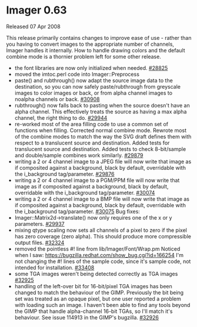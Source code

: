 # Imager 0.63

Released 07 Apr 2008

This release primarily contains changes to improve ease of use - rather than you having to convert images to the appropriate number of channels, Imager handles it internally. How to handle drawing colors and the default combine mode is a thornier problem left for some other release.
- the font libraries are now only initialized when needed. [#28825](https://github.com/tonycoz/imager/issues/28825) 
- moved the imtoc.perl code into Imager::Preprocess 
- paste() and rubthrough() now adapt the source image data to the destination, so you can now safely paste/rubthrough from greyscale images to color images or back, or from alpha channel images to noalpha channels or back. [#30908](https://github.com/tonycoz/imager/issues/30908) 
- rubthrough() now falls back to pasting when the source doesn't have an alpha channel. This effectively treats the source as having a max alpha channel, the right thing to do. [#29944](https://github.com/tonycoz/imager/issues/29944) 
- re-worked most of the area filling code to use a common set of functions when filling. Corrected normal combine mode. Rewrote most of the combine modes to match the way the SVG draft defines them with respect to a translucent source and destination. Added tests for translucent source and destination. Added tests to check 8-bit/sample and double/sample combines work similarly. [#29879](https://github.com/tonycoz/imager/issues/29879) 
- writing a 2 or 4 channel image to a JPEG file will now write that image as if composited against a background, black by default, overridable with the i_background tag/parameter. [#29876](https://github.com/tonycoz/imager/issues/29876) 
- writing a 2 or 4 channel image to a PGM/PPM file will now write that image as if composited against a background, black by default, overridable with the i_background tag/parameter. [#30074](https://github.com/tonycoz/imager/issues/30074) 
- writing a 2 or 4 channel image to a BMP file will now write that image as if composited against a background, black by default, overridable with the i_background tag/parameter. [#30075](https://github.com/tonycoz/imager/issues/30075) Bug fixes: 
- Imager::Matrix2d->translate() now only requires one of the x or y parameters. [#29937](https://github.com/tonycoz/imager/issues/29937) 
- mixing qtype scaling now sets all channels of a pixel to zero if the pixel has zero coverage (zero alpha). This should produce more compressible output files. [#32324](https://github.com/tonycoz/imager/issues/32324) 
- removed the pointless #! line from lib/Imager/Font/Wrap.pm Noticed when I saw: https://bugzilla.redhat.com/show_bug.cgi?id=166254 I'm not changing the #! lines of the sample code, since it's sample code, not intended for installation. [#33408](https://github.com/tonycoz/imager/issues/33408) 
- some TGA images weren't being detected correctly as TGA images [#32925](https://github.com/tonycoz/imager/issues/32925) 
- handling of the left-over bit for 16-bit/pixel TGA images has been changed to match the behaviour of the GIMP. Previously the bit being set was treated as an opaque pixel, but one user reported a problem with loading such an image. I haven't been able to find any tools beyond the GIMP that handle alpha-channel 16-bit TGAs, so I'll match it's behaviour. See issue 114913 in the GIMP's bugzilla. [#32926](https://github.com/tonycoz/imager/issues/32926)